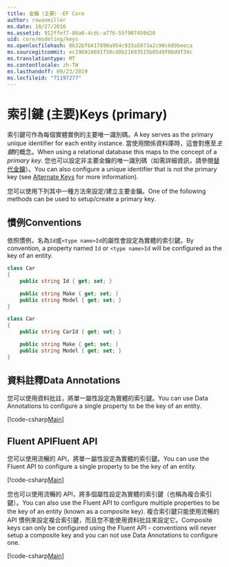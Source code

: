 ```yaml
---
title: 金鑰（主要）-EF Core
author: rowanmiller
ms.date: 10/27/2016
ms.assetid: 912ffef7-86a0-4cdc-a776-55f907459d20
uid: core/modeling/keys
ms.openlocfilehash: 8b32bf6417890a954c933a5973a2c90c609beeca
ms.sourcegitcommit: ec196918691f50cd0b21693515b0549f06d9f39c
ms.translationtype: MT
ms.contentlocale: zh-TW
ms.lasthandoff: 09/23/2019
ms.locfileid: "71197277"
---
```

# <a name="keys-primary"></a><span data-ttu-id="b28a7-102">索引鍵 (主要)</span><span class="sxs-lookup"><span data-stu-id="b28a7-102">Keys (primary)</span></span>

<span data-ttu-id="b28a7-103">索引鍵可作為每個實體實例的主要唯一識別碼。</span><span class="sxs-lookup"><span data-stu-id="b28a7-103">A key serves as the primary unique identifier for each entity instance.</span></span> <span data-ttu-id="b28a7-104">當使用關係資料庫時，這會對應至*主鍵*的概念。</span><span class="sxs-lookup"><span data-stu-id="b28a7-104">When using a relational database this maps to the concept of a *primary key*.</span></span> <span data-ttu-id="b28a7-105">您也可以設定非主要金鑰的唯一識別碼（如需詳細資訊，請參閱[替代金鑰](alternate-keys.md)）。</span><span class="sxs-lookup"><span data-stu-id="b28a7-105">You can also configure a unique identifier that is not the primary key (see [Alternate Keys](alternate-keys.md) for more information).</span></span> 

<span data-ttu-id="b28a7-106">您可以使用下列其中一種方法來設定/建立主要金鑰。</span><span class="sxs-lookup"><span data-stu-id="b28a7-106">One of the following methods can be used to setup/create a primary key.</span></span>

## <a name="conventions"></a><span data-ttu-id="b28a7-107">慣例</span><span class="sxs-lookup"><span data-stu-id="b28a7-107">Conventions</span></span>

<span data-ttu-id="b28a7-108">依照慣例，名為`Id`或`<type name>Id`的屬性會設定為實體的索引鍵。</span><span class="sxs-lookup"><span data-stu-id="b28a7-108">By convention, a property named `Id` or `<type name>Id` will be configured as the key of an entity.</span></span>

<!-- [!code-csharp[Main](samples/core/Modeling/Conventions/KeyId.cs?highlight=3)] -->
``` csharp
class Car
{
    public string Id { get; set; }

    public string Make { get; set; }
    public string Model { get; set; }
}
```

<!-- [!code-csharp[Main](samples/core/Modeling/Conventions/KeyTypeNameId.cs?highlight=3)] -->
``` csharp
class Car
{
    public string CarId { get; set; }

    public string Make { get; set; }
    public string Model { get; set; }
}
```

## <a name="data-annotations"></a><span data-ttu-id="b28a7-109">資料註釋</span><span class="sxs-lookup"><span data-stu-id="b28a7-109">Data Annotations</span></span>

<span data-ttu-id="b28a7-110">您可以使用資料批註，將單一屬性設定為實體的索引鍵。</span><span class="sxs-lookup"><span data-stu-id="b28a7-110">You can use Data Annotations to configure a single property to be the key of an entity.</span></span>

[!code-csharp[Main](../../../samples/core/Modeling/DataAnnotations/KeySingle.cs?highlight=13)]

## <a name="fluent-api"></a><span data-ttu-id="b28a7-111">Fluent API</span><span class="sxs-lookup"><span data-stu-id="b28a7-111">Fluent API</span></span>

<span data-ttu-id="b28a7-112">您可以使用流暢的 API，將單一屬性設定為實體的索引鍵。</span><span class="sxs-lookup"><span data-stu-id="b28a7-112">You can use the Fluent API to configure a single property to be the key of an entity.</span></span>

[!code-csharp[Main](../../../samples/core/Modeling/FluentAPI/KeySingle.cs?highlight=11,12)]

<span data-ttu-id="b28a7-113">您也可以使用流暢的 API，將多個屬性設定為實體的索引鍵（也稱為複合索引鍵）。</span><span class="sxs-lookup"><span data-stu-id="b28a7-113">You can also use the Fluent API to configure multiple properties to be the key of an entity (known as a composite key).</span></span> <span data-ttu-id="b28a7-114">複合索引鍵只能使用流暢的 API 慣例來設定複合索引鍵，而且您不能使用資料批註來設定它。</span><span class="sxs-lookup"><span data-stu-id="b28a7-114">Composite keys can only be configured using the Fluent API - conventions will never setup a composite key and you can not use Data Annotations to configure one.</span></span>

[!code-csharp[Main](../../../samples/core/Modeling/FluentAPI/KeyComposite.cs?highlight=11,12)]
